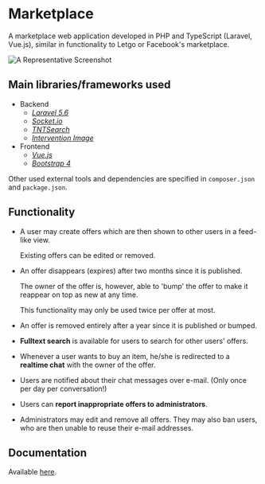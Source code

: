 # Marketplace

A marketplace web application developed in PHP and TypeScript \(Laravel, Vue.js\), similar in functionality to Letgo or Facebook's marketplace.

![A Representative Screenshot](https://github.com/kogli/marketplace/raw/master/screenshot.png)

## Main libraries/frameworks used

* Backend
  * [_Laravel 5.6_](https://laravel.com)
  * [_Socket.io_](https://socket.io/)
  * [_TNTSearch_](https://github.com/teamtnt/tntsearch)
  * [_Intervention Image_](http://image.intervention.io/)
* Frontend
  * [_Vue.js_](https://vuejs.org/)
  * [_Bootstrap 4_](https://getbootstrap.com/)

Other used external tools and dependencies are specified in `composer.json` and `package.json`.

## Functionality

* A user may create offers which are then shown to other users in a feed-like view.

  Existing offers can be edited or removed.

* An offer disappears \(expires\) after two months since it is published.

  The owner of the offer is, however, able to 'bump' the offer to make it reappear on top as new at any time.

  This functionality may only be used twice per offer at most.

* An offer is removed entirely after a year since it is published or bumped.
* **Fulltext search** is available for users to search for other users' offers.
* Whenever a user wants to buy an item, he/she is redirected to a **realtime chat** with the owner of the offer.
* Users are notified about their chat messages over e-mail. \(Only once per day per conversation!\)
* Users can **report inappropriate offers to administrators**.
* Administrators may edit and remove all offers. They may also ban users, who are then unable to reuse their e-mail addresses.

## Documentation

Available [here](https://neumann.gitbook.io/marketplace).

